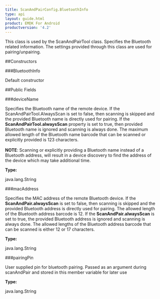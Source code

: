 ```yaml
---
title: ScanAndPairConfig.BluetoothInfo
type: api
layout: guide.html
product: EMDK For Android
productversion: '4.2'
---
```



This class is used by the ScanAndPairTool class. Specifies the Bluetooth related 
 information. The settings provided through this class are used for pairing/unpairing.

##Constructors

###BluetoothInfo

Default constructor

##Public Fields

###deviceName

Specifies the Bluetooth name of the remote device. If the ScanAndPairTool.AlwaysScan 
 is set to false, then scanning is skipped and the provided Bluetooth name is directly 
 used for pairing. If the <b>ScanAndPairTool.alwaysScan</b> property is set to true, then provided 
 Bluetooth name is ignored and scanning is always done. The maximum allowed length of 
 the Bluetooth name barcode that can be scanned or explicitly provided is 123 characters. 
 <br><br>
 <b>NOTE</b>: Scanning or explicitly providing a Bluetooth name instead of a Bluetooth address, will 
 result in a device discovery to find the address of the device which may take additional time.

**Type:**

java.lang.String

###macAddress

Specifies the MAC address of the remote Bluetooth device. If the <b>ScanAndPair.alwaysScan</b> is set to false, 
 then scanning is skipped and the provided Bluetooth address is directly used for pairing. The allowed 
 length of the Bluetooth address barcode is 12. If the <b>ScanAndPair.alwaysScan</b> is set to true, the 
 provided Bluetooth address is ignored and scanning is always done. The allowed lengths of the Bluetooth 
 address barcode that can be scanned is either 12 or 17 characters.

**Type:**

java.lang.String

###pairingPin

User supplied pin for bluetooth pairing. Passed as an argument during scanAndPair and stored in this member
 variable for later use

**Type:**

java.lang.String

